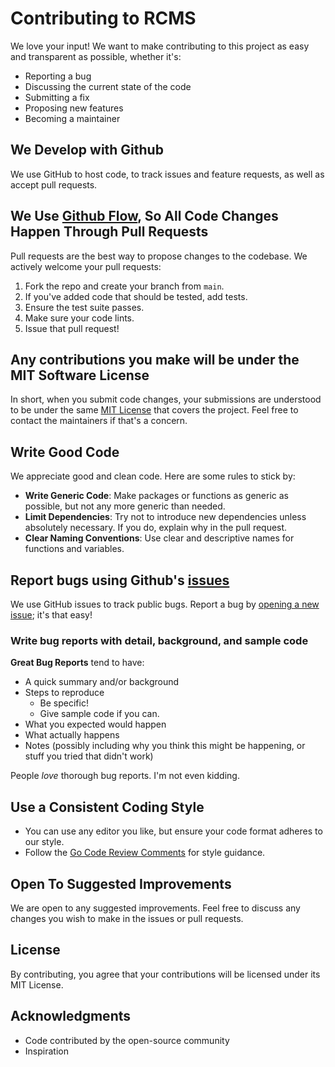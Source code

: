 # Contributing to RCMS

We love your input! We want to make contributing to this project as easy and transparent as possible, whether it's:

- Reporting a bug
- Discussing the current state of the code
- Submitting a fix
- Proposing new features
- Becoming a maintainer

## We Develop with Github

We use GitHub to host code, to track issues and feature requests, as well as accept pull requests.

## We Use [Github Flow](https://guides.github.com/introduction/flow/index.html), So All Code Changes Happen Through Pull Requests

Pull requests are the best way to propose changes to the codebase. We actively welcome your pull requests:

1. Fork the repo and create your branch from `main`.
2. If you've added code that should be tested, add tests.
3. Ensure the test suite passes.
4. Make sure your code lints.
5. Issue that pull request!

## Any contributions you make will be under the MIT Software License

In short, when you submit code changes, your submissions are understood to be under the same [MIT License](https://github.com/Akshay-Verma-CS/RCMS/blob/main/LICENSE) that covers the project. Feel free to contact the maintainers if that's a concern.

## Write Good Code

We appreciate good and clean code. Here are some rules to stick by:

- **Write Generic Code**: Make packages or functions as generic as possible, but not any more generic than needed.
- **Limit Dependencies**: Try not to introduce new dependencies unless absolutely necessary. If you do, explain why in the pull request.
- **Clear Naming Conventions**: Use clear and descriptive names for functions and variables.

## Report bugs using Github's [issues](https://github.com/Akshay-Verma-CS/RCMS/issues)

We use GitHub issues to track public bugs. Report a bug by [opening a new issue](https://github.com/Akshay-Verma-CS/RCMS/issues/new); it's that easy!

### Write bug reports with detail, background, and sample code

**Great Bug Reports** tend to have:

- A quick summary and/or background
- Steps to reproduce
  - Be specific!
  - Give sample code if you can.
- What you expected would happen
- What actually happens
- Notes (possibly including why you think this might be happening, or stuff you tried that didn't work)

People *love* thorough bug reports. I'm not even kidding.

## Use a Consistent Coding Style

* You can use any editor you like, but ensure your code format adheres to our style.
* Follow the [Go Code Review Comments](https://github.com/golang/go/wiki/CodeReviewComments) for style guidance.

## Open To Suggested Improvements

We are open to any suggested improvements. Feel free to discuss any changes you wish to make in the issues or pull requests.

## License

By contributing, you agree that your contributions will be licensed under its MIT License.

## Acknowledgments

- Code contributed by the open-source community
- Inspiration
